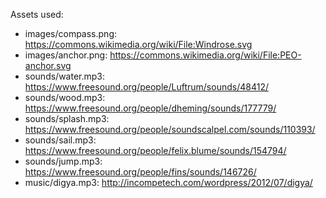 Assets used:

- images/compass.png: https://commons.wikimedia.org/wiki/File:Windrose.svg
- images/anchor.png: https://commons.wikimedia.org/wiki/File:PEO-anchor.svg
- sounds/water.mp3: https://www.freesound.org/people/Luftrum/sounds/48412/
- sounds/wood.mp3: https://www.freesound.org/people/dheming/sounds/177779/
- sounds/splash.mp3: https://www.freesound.org/people/soundscalpel.com/sounds/110393/
- sounds/sail.mp3: https://www.freesound.org/people/felix.blume/sounds/154794/
- sounds/jump.mp3: https://www.freesound.org/people/fins/sounds/146726/
- music/digya.mp3: http://incompetech.com/wordpress/2012/07/digya/
